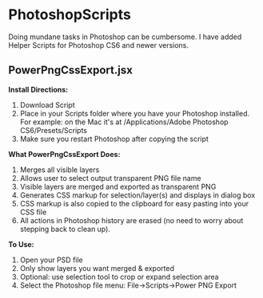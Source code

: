 # PhotoshopScripts

Doing mundane tasks in Photoshop can be cumbersome. I have added Helper Scripts for Photoshop CS6 and newer versions.

## PowerPngCssExport.jsx

**Install Directions:**
1. Download Script<br>
2. Place in your Scripts folder where you have your Photoshop installed. For example: on the Mac it's at /Applications/Adobe Photoshop CS6/Presets/Scripts<br>
3. Make sure you restart Photoshop after copying the script<br/>

**What PowerPngCssExport Does:**
1. Merges all visible layers
2. Allows user to select output transparent PNG file name
3. Visible layers are merged and exported as transparent PNG
4. Generates CSS markup for selection/layer(s) and displays in dialog box
5. CSS markup is also copied to the clipboard for easy pasting into your CSS file
6. All actions in Photoshop history are erased (no need to worry about stepping back to clean up).

**To Use:**
1. Open your PSD file
2. Only show layers you want merged & exported
3. Optional: use selection tool to crop or expand selection area
4. Select the Photoshop file menu: File->Scripts->Power PNG Export
